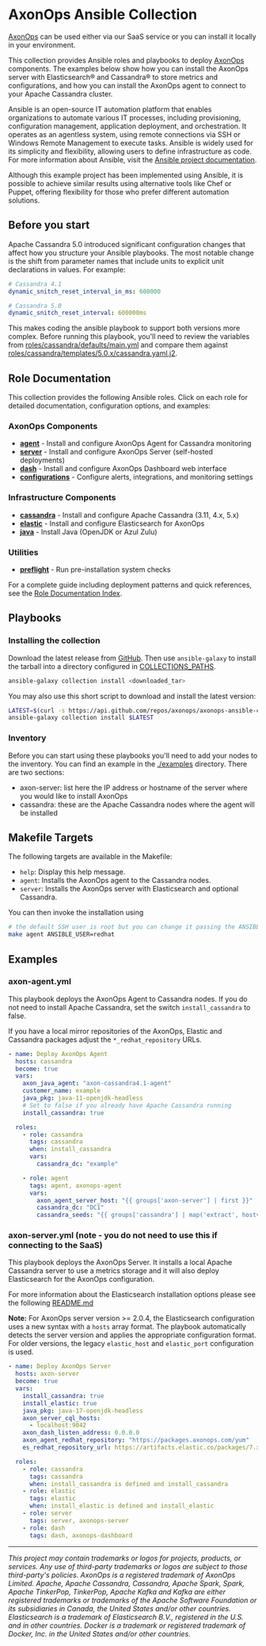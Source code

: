 # AxonOps Ansible Collection

[AxonOps](https://axonops.com/) can be used either via our SaaS service or you can install it locally in your environment.

This collection provides Ansible roles and playbooks to deploy [AxonOps](https://axonops.com/) components. The examples below
show how you can install the AxonOps server with Elasticsearch® and Cassandra® to store metrics and configurations,
and how you can install the AxonOps agent to connect to your Apache Cassandra cluster.

Ansible is an open-source IT automation platform that enables organizations to automate various IT processes, including provisioning, configuration management,
application deployment, and orchestration. It operates as an agentless system, using remote connections via SSH or Windows Remote Management
to execute tasks. Ansible is widely used for its simplicity and flexibility, allowing users to define infrastructure as code.
For more information about Ansible, visit the [Ansible project documentation](https://docs.ansible.com/ansible/latest/index.html).

Although this example project has been implemented using Ansible, it is possible to achieve similar results using alternative tools like Chef or Puppet,
offering flexibility for those who prefer different automation solutions.

## Before you start

Apache Cassandra 5.0 introduced significant configuration changes that affect how you structure your Ansible playbooks. The most notable change is the shift from parameter names that include units to explicit unit declarations in values. For example:

```yaml
# Cassandra 4.1
dynamic_snitch_reset_interval_in_ms: 600000

# Cassandra 5.0
dynamic_snitch_reset_interval: 600000ms
```

This makes coding the ansible playbook to support both versions more complex. Before running this playbook, you'll need to review the variables from [roles/cassandra/defaults/main.yml](roles/cassandra/defaults/main.yml) and compare them against [roles/cassandra/templates/5.0.x/cassandra.yaml.j2](roles/cassandra/templates/5.0.x/cassandra.yaml.j2).

## Role Documentation

This collection provides the following Ansible roles. Click on each role for detailed documentation, configuration options, and examples:

### AxonOps Components
- **[agent](docs/roles/agent.md)** - Install and configure AxonOps Agent for Cassandra monitoring
- **[server](docs/roles/server.md)** - Install and configure AxonOps Server (self-hosted deployments)
- **[dash](docs/roles/dash.md)** - Install and configure AxonOps Dashboard web interface
- **[configurations](docs/roles/alerts.md)** - Configure alerts, integrations, and monitoring settings

### Infrastructure Components
- **[cassandra](docs/roles/cassandra.md)** - Install and configure Apache Cassandra (3.11, 4.x, 5.x)
- **[elastic](docs/roles/elastic.md)** - Install and configure Elasticsearch for AxonOps
- **[java](docs/roles/java.md)** - Install Java (OpenJDK or Azul Zulu)

### Utilities
- **[preflight](docs/roles/preflight.md)** - Run pre-installation system checks

For a complete guide including deployment patterns and quick references, see the [Role Documentation Index](docs/roles/README.md).

## Playbooks

### Installing the collection

Download the latest release from [GitHub](https://github.com/axonops/axonops-ansible-collection/releases/). Then use `ansible-galaxy`
to install the tarball into a directory configured in [COLLECTIONS_PATHS](https://docs.ansible.com/ansible/latest/reference_appendices/config.html#collections-paths).

```sh
ansible-galaxy collection install <downloaded_tar>
```

You may also use this short script to download and install the latest version:

```sh
LATEST=$(curl -s https://api.github.com/repos/axonops/axonops-ansible-collection/releases/latest | jq -r '.assets[0].browser_download_url')
ansible-galaxy collection install $LATEST
```

### Inventory

Before you can start using these playbooks you'll need to add your nodes to the inventory. You can find an example
in the [./examples](./examples) directory. There are two sections:

- axon-server: list here the IP address or hostname of the server where you would like to install AxonOps
- cassandra: these are the Apache Cassandra nodes where the agent will be installed

## Makefile Targets

The following targets are available in the Makefile:

- `help`: Display this help message.
- `agent`: Installs the AxonOps agent to the Cassandra nodes.
- `server`: Installs the AxonOps server with Elasticsearch and optional Cassandra.

You can then invoke the installation using

```sh
# the default SSH user is root but you can change it passing the ANSIBLE_USER variable
make agent ANSIBLE_USER=redhat
```

## Examples

### axon-agent.yml

This playbook deploys the AxonOps Agent to Cassandra nodes. If you do not need to install
Apache Cassandra, set the switch `install_cassandra` to false.

If you have a local mirror repositories of the AxonOps, Elastic and Cassandra packages adjust
the `*_redhat_repository` URLs.

```yaml
- name: Deploy AxonOps Agent
  hosts: cassandra
  become: true
  vars:
    axon_java_agent: "axon-cassandra4.1-agent"
    customer_name: example
    java_pkg: java-11-openjdk-headless
    # Set to false if you already have Apache Cassandra running
    install_cassandra: true

  roles:
    - role: cassandra
      tags: cassandra
      when: install_cassandra
      vars:
        cassandra_dc: "example"

    - role: agent
      tags: agent, axonops-agent
      vars:
        axon_agent_server_host: "{{ groups['axon-server'] | first }}"
        cassandra_dc: "DC1"
        cassandra_seeds: "{{ groups['cassandra'] | map('extract', hostvars, ['ansible_default_ipv4', 'address']) | list | first }}"
```

### axon-server.yml (note - you do not need to use this if connecting to the SaaS)

This playbook deploys the AxonOps Server. It installs a local Apache Cassandra server to use a metrics
storage and it will also deploy Elasticsearch for the AxonOps configuration.

For more information about the Elasticsearch installation options please see the following [README.md](./roles/elastic/README.md)

**Note:** For AxonOps server version >= 2.0.4, the Elasticsearch configuration uses a new syntax with a `hosts` array format.
The playbook automatically detects the server version and applies the appropriate configuration format. For older versions,
the legacy `elastic_host` and `elastic_port` configuration is used.

```yaml
- name: Deploy AxonOps Server
  hosts: axon-server
  become: true
  vars:
    install_cassandra: true
    install_elastic: true
    java_pkg: java-17-openjdk-headless
    axon_server_cql_hosts:
      - localhost:9042
    axon_dash_listen_address: 0.0.0.0
    axon_agent_redhat_repository: "https://packages.axonops.com/yum"
    es_redhat_repository_url: https://artifacts.elastic.co/packages/7.x/yum

  roles:
    - role: cassandra
      tags: cassandra
      when: install_cassandra is defined and install_cassandra
    - role: elastic
      tags: elastic
      when: install_elastic is defined and install_elastic
    - role: server
      tags: server, axonops-server
    - role: dash
      tags: dash, axonops-dashboard
```

***

*This project may contain trademarks or logos for projects, products, or services. Any use of third-party trademarks or logos are subject to those third-party's policies. AxonOps is a registered trademark of AxonOps Limited. Apache, Apache Cassandra, Cassandra, Apache Spark, Spark, Apache TinkerPop, TinkerPop, Apache Kafka and Kafka are either registered trademarks or trademarks of the Apache Software Foundation or its subsidiaries in Canada, the United States and/or other countries. Elasticsearch is a trademark of Elasticsearch B.V., registered in the U.S. and in other countries. Docker is a trademark or registered trademark of Docker, Inc. in the United States and/or other countries.*
